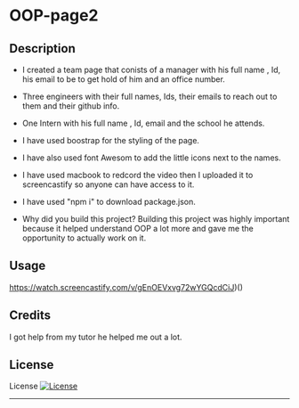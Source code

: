 # OOP-page2


## Description
- I created a team page that conists of a manager with his full name , Id, his email to be to get hold of him and an office number.
- Three engineers with their full names,  Ids, their emails to reach out to them and their github info.
- One Intern with his full name , Id, email and the school he attends.
- I have used boostrap for the styling of the page.
- I have also used font Awesom to add the little icons next to the names.
- I have used macbook to redcord the video then I uploaded it to screencastify so anyone can have access to it.
- I have used "npm i" to download package.json.


- Why did you build this project? 
Building this project was highly important because it helped understand OOP a lot more and gave me the opportunity to actually work on it. 






## Usage


https://watch.screencastify.com/v/gEnOEVxvg72wYGQcdCiJ)()



    


## Credits


I got help from my tutor he helped me out a lot.

## License

License
[![License](https://img.shields.io/badge/License-Apache_2.0-blue.svg)](https://opensource.org/licenses/Apache-2.0)



---
